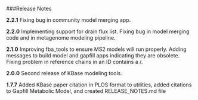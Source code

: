 
###Release Notes

**2.2.1**
Fixing bug in community model merging app.

**2.2.0**
Implementing support for drain flux list. Fixing bug in model merging code and in metagenome modeling pipeline.

**2.1.0**
Improving fba_tools to ensure MS2 models will run properly. Adding messages to build model and gapfill apps indicating they are obsolete. Fixing problem in reference chains in an ID contains a /.

**2.0.0**
Second release of KBase modeling tools.

**1.7.7**
Added KBase paper citation in PLOS format to utilities, added citations to Gapfill Metabolic Model, and created RELEASE_NOTES.md file

